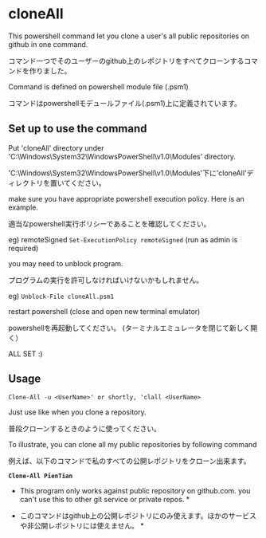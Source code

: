 # cloneAll
This powershell command let you clone a user's all public repositories on github in one command.

コマンド一つでそのユーザーのgithub上のレポジトリをすべてクローンするコマンドを作りました。

Command is defined on powershell module file (.psm1)

コマンドはpowershellモデュールファイル(.psm1)上に定義されています。


## Set up to use the command
Put 'cloneAll' directory under 'C:\Windows\System32\WindowsPowerShell\v1.0\Modules' directory.

'C:\Windows\System32\WindowsPowerShell\v1.0\Modules'下に'cloneAll'ディレクトリを置いてください。

make sure you have appropriate powershell execution policy. Here is an example.

適当なpowershell実行ポリシーであることを確認してください。

eg) remoteSigned
`Set-ExecutionPolicy remoteSigned`   (run as admin is required)

you may need to unblock program.

プログラムの実行を許可しなければいけないかもしれません。

eg)
`Unblock-File cloneAll.psm1`

restart powershell (close and open new terminal emulator)

powershellを再起動してください。 (ターミナルエミュレータを閉じて新しく開く）

ALL SET :)
## Usage
`Clone-All -u <UserName>' or shortly, 'clall <UserName>`

Just use like when you clone a repository.

普段クローンするときのように使ってください。

To illustrate, you can clone all my public repositories by following command

例えば、以下のコマンドで私のすべての公開レポジトリをクローン出来ます。

**`Clone-All PienTian`**


* This program only works against public repository on github.com. you can't use this to other git service or private repos. *

* このコマンドはgithub上の公開レポジトリにのみ使えます。ほかのサービスや非公開レポジトリには使えません。 *
